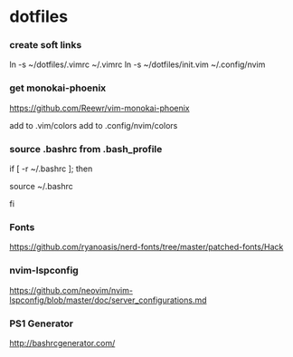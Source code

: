 # dotfiles

### create soft links
ln -s ~/dotfiles/.vimrc ~/.vimrc
ln -s ~/dotfiles/init.vim ~/.config/nvim

### get monokai-phoenix
https://github.com/Reewr/vim-monokai-phoenix

add to .vim/colors
add to .config/nvim/colors

### source .bashrc from .bash_profile
if [ -r ~/.bashrc ]; then

   source ~/.bashrc
   
fi

### Fonts
https://github.com/ryanoasis/nerd-fonts/tree/master/patched-fonts/Hack

### nvim-lspconfig
https://github.com/neovim/nvim-lspconfig/blob/master/doc/server_configurations.md

### PS1 Generator
http://bashrcgenerator.com/
